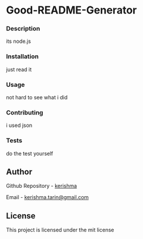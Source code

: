 
  # Good-README-Generator

  ### Description

  its node.js
  
  
  ### Installation
  
  just read it

  ### Usage

  not hard to see what i did
  
  ### Contributing
  
  i used json

  ### Tests
  
  do the test yourself
  
  ## Author
  
  Github Repository - [kerishma](https://github.com/kerishma)

  Email - kerishma.tarin@gmail.com
  
  ## License
  
  This project is licensed under the mit license
  